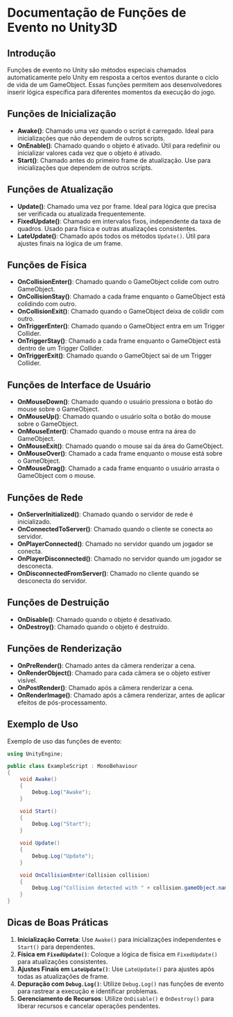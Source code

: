
# Documentação de Funções de Evento no Unity3D

## Introdução

Funções de evento no Unity são métodos especiais chamados automaticamente pelo Unity em resposta a certos eventos durante o ciclo de vida de um GameObject. Essas funções permitem aos desenvolvedores inserir lógica específica para diferentes momentos da execução do jogo.

## Funções de Inicialização

- **Awake()**: Chamado uma vez quando o script é carregado. Ideal para inicializações que não dependem de outros scripts.
- **OnEnable()**: Chamado quando o objeto é ativado. Útil para redefinir ou inicializar valores cada vez que o objeto é ativado.
- **Start()**: Chamado antes do primeiro frame de atualização. Use para inicializações que dependem de outros scripts.

## Funções de Atualização

- **Update()**: Chamado uma vez por frame. Ideal para lógica que precisa ser verificada ou atualizada frequentemente.
- **FixedUpdate()**: Chamado em intervalos fixos, independente da taxa de quadros. Usado para física e outras atualizações consistentes.
- **LateUpdate()**: Chamado após todos os métodos `Update()`. Útil para ajustes finais na lógica de um frame.

## Funções de Física

- **OnCollisionEnter()**: Chamado quando o GameObject colide com outro GameObject.
- **OnCollisionStay()**: Chamado a cada frame enquanto o GameObject está colidindo com outro.
- **OnCollisionExit()**: Chamado quando o GameObject deixa de colidir com outro.
- **OnTriggerEnter()**: Chamado quando o GameObject entra em um Trigger Collider.
- **OnTriggerStay()**: Chamado a cada frame enquanto o GameObject está dentro de um Trigger Collider.
- **OnTriggerExit()**: Chamado quando o GameObject sai de um Trigger Collider.

## Funções de Interface de Usuário

- **OnMouseDown()**: Chamado quando o usuário pressiona o botão do mouse sobre o GameObject.
- **OnMouseUp()**: Chamado quando o usuário solta o botão do mouse sobre o GameObject.
- **OnMouseEnter()**: Chamado quando o mouse entra na área do GameObject.
- **OnMouseExit()**: Chamado quando o mouse sai da área do GameObject.
- **OnMouseOver()**: Chamado a cada frame enquanto o mouse está sobre o GameObject.
- **OnMouseDrag()**: Chamado a cada frame enquanto o usuário arrasta o GameObject com o mouse.

## Funções de Rede

- **OnServerInitialized()**: Chamado quando o servidor de rede é inicializado.
- **OnConnectedToServer()**: Chamado quando o cliente se conecta ao servidor.
- **OnPlayerConnected()**: Chamado no servidor quando um jogador se conecta.
- **OnPlayerDisconnected()**: Chamado no servidor quando um jogador se desconecta.
- **OnDisconnectedFromServer()**: Chamado no cliente quando se desconecta do servidor.

## Funções de Destruição

- **OnDisable()**: Chamado quando o objeto é desativado.
- **OnDestroy()**: Chamado quando o objeto é destruído.

## Funções de Renderização

- **OnPreRender()**: Chamado antes da câmera renderizar a cena.
- **OnRenderObject()**: Chamado para cada câmera se o objeto estiver visível.
- **OnPostRender()**: Chamado após a câmera renderizar a cena.
- **OnRenderImage()**: Chamado após a câmera renderizar, antes de aplicar efeitos de pós-processamento.

## Exemplo de Uso

Exemplo de uso das funções de evento:
```csharp
using UnityEngine;

public class ExampleScript : MonoBehaviour
{
    void Awake()
    {
        Debug.Log("Awake");
    }

    void Start()
    {
        Debug.Log("Start");
    }

    void Update()
    {
        Debug.Log("Update");
    }

    void OnCollisionEnter(Collision collision)
    {
        Debug.Log("Collision detected with " + collision.gameObject.name);
    }
}
```

## Dicas de Boas Práticas

1. **Inicialização Correta**: Use `Awake()` para inicializações independentes e `Start()` para dependentes.
2. **Física em `FixedUpdate()`**: Coloque a lógica de física em `FixedUpdate()` para atualizações consistentes.
3. **Ajustes Finais em `LateUpdate()`**: Use `LateUpdate()` para ajustes após todas as atualizações de frame.
4. **Depuração com `Debug.Log()`**: Utilize `Debug.Log()` nas funções de evento para rastrear a execução e identificar problemas.
5. **Gerenciamento de Recursos**: Utilize `OnDisable()` e `OnDestroy()` para liberar recursos e cancelar operações pendentes.
